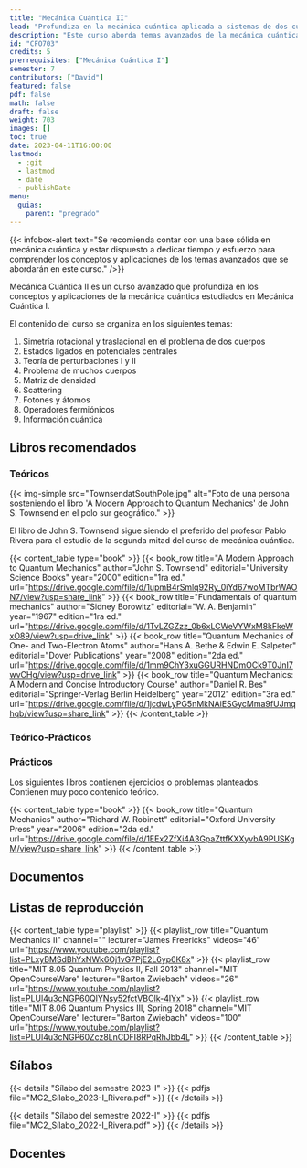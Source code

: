 ```yaml
---
title: "Mecánica Cuántica II"
lead: "Profundiza en la mecánica cuántica aplicada a sistemas de dos cuerpos, muchos cuerpos, interacción radiación-materia y cuantización del campo electromagnético"
description: "Este curso aborda temas avanzados de la mecánica cuántica, incluyendo el problema de dos cuerpos, teoría de perturbaciones, problema de muchos cuerpos, matriz de densidad, scattering, fotones y átomos, operadores fermiónicos e información cuántica. Está diseñado para estudiantes que hayan completado la primera parte del curso (Mecánica Cuántica I) y cuenten con sólidos conocimientos en física moderna y álgebra lineal"
id: "CFO703"
credits: 5
prerrequisites: ["Mecánica Cuántica I"]
semester: 7
contributors: ["David"]
featured: false
pdf: false
math: false
draft: false
weight: 703
images: []
toc: true
date: 2023-04-11T16:00:00
lastmod:
  - :git
  - lastmod
  - date
  - publishDate
menu:
  guias:
    parent: "pregrado"
---
```


{{< infobox-alert text="Se recomienda contar con una base sólida en mecánica cuántica y estar dispuesto a dedicar tiempo y esfuerzo para comprender los conceptos y aplicaciones de los temas avanzados que se abordarán en este curso." />}}

Mecánica Cuántica II es un curso avanzado que profundiza en los conceptos y aplicaciones de la mecánica cuántica estudiados en Mecánica Cuántica I.

El contenido del curso se organiza en los siguientes temas:

1. Simetría rotacional y traslacional en el problema de dos cuerpos
2. Estados ligados en potenciales centrales
3. Teoría de perturbaciones I y II
4. Problema de muchos cuerpos
5. Matriz de densidad
6. Scattering
7. Fotones y átomos
8. Operadores fermiónicos
9. Información cuántica

## Libros recomendados

### Teóricos

{{< img-simple src="TownsendatSouthPole.jpg" alt="Foto de una persona sosteniendo el libro 'A Modern Approach to Quantum Mechanics' de John S. Townsend en el polo sur geográfico." >}}

El libro de John S. Townsend sigue siendo el preferido del profesor Pablo Rivera para el estudio de la segunda mitad del curso de mecánica cuántica.

{{< content_table type="book" >}} {{< book_row title="A Modern Approach to Quantum Mechanics" author="John S. Townsend" editorial="University Science Books" year="2000" edition="1ra ed." url="https://drive.google.com/file/d/1upmB4rSmlq92Ry_0iYd67woMTbrWAON7/view?usp=share_link" >}} {{< book_row title="Fundamentals of quantum mechanics" author="Sidney Borowitz" editorial="W. A. Benjamin" year="1967" edition="1ra ed." url="https://drive.google.com/file/d/1TvLZGZzz_0b6xLCWeVYWxM8kFkeWxO89/view?usp=drive_link" >}} {{< book_row title="Quantum Mechanics of One- and Two-Electron Atoms" author="Hans A. Bethe & Edwin E. Salpeter" editorial="Dover Publications" year="2008" edition="2da ed." url="https://drive.google.com/file/d/1mm9ChY3xuGGURHNDmOCk9T0JnI7wvCHg/view?usp=drive_link" >}} {{< book_row title="Quantum Mechanics: A Modern and Concise Introductory Course" author="Daniel R. Bes" editorial="Springer-Verlag Berlin Heidelberg" year="2012" edition="3ra ed." url="https://drive.google.com/file/d/1jcdwLyPG5nMkNAiESGycMma9fUJmqhqb/view?usp=share_link" >}} {{< /content_table >}}

### Teórico-Prácticos

### Prácticos

Los siguientes libros contienen ejercicios o problemas planteados. Contienen muy poco contenido teórico.

{{< content_table type="book" >}} {{< book_row title="Quantum Mechanics" author="Richard W. Robinett" editorial="Oxford University Press" year="2006" edition="2da ed." url="https://drive.google.com/file/d/1EEx2ZfXi4A3GpaZttfKXXyvbA9PUSKgM/view?usp=share_link" >}} {{< /content_table >}}

## Documentos

## Listas de reproducción

{{< content_table type="playlist" >}} {{< playlist_row title="Quantum Mechanics II" channel="" lecturer="James Freericks" videos="46" url="https://www.youtube.com/playlist?list=PLxyBMSdBhYxNWk6Oj1vG7PjE2L6yp6K8x" >}} {{< playlist_row title="MIT 8.05 Quantum Physics II, Fall 2013" channel="MIT OpenCourseWare" lecturer="Barton Zwiebach" videos="26" url="https://www.youtube.com/playlist?list=PLUl4u3cNGP60QlYNsy52fctVBOlk-4lYx" >}} {{< playlist_row title="MIT 8.06 Quantum Physics III, Spring 2018" channel="MIT OpenCourseWare" lecturer="Barton Zwiebach" videos="100" url="https://www.youtube.com/playlist?list=PLUl4u3cNGP60Zcz8LnCDFI8RPqRhJbb4L" >}} {{< /content_table >}}

## Sílabos

{{< details "Sílabo del semestre 2023-I" >}} {{< pdfjs file="MC2_Sílabo_2023-I_Rivera.pdf" >}} {{< /details >}}

{{< details "Sílabo del semestre 2022-I" >}} {{< pdfjs file="MC2_Sílabo_2022-I_Rivera.pdf" >}} {{< /details >}}

## Docentes
